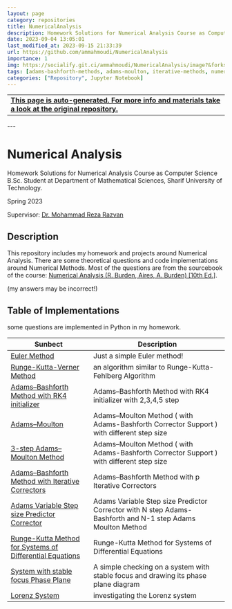 ```yaml
---
layout: page
category: repositories
title: NumericalAnalysis
description: Homework Solutions for Numerical Analysis Course as Computer Science B.Sc. Student at Department of Mathematical Sciences, Sharif University of Technology
date: 2023-09-04 13:05:01 
last_modified_at: 2023-09-15 21:33:39 
url: https://github.com/ammahmoudi/NumericalAnalysis
importance: 1
img: https://socialify.git.ci/ammahmoudi/NumericalAnalysis/image?&forks=1&issues=1&language=1&name=1&owner=1&stargazers=1&theme=Light
tags: [adams-bashforth-methods, adams-moulton, iterative-methods, numerical-methods, runge-kutta-methods]
categories: ["Repository", Jupyter Notebook]
---
```

<div id="open-in-github" > <table class="table-cv list-group-table"> <tbody> <tr>    <td class="list-group-name"><b>   <a href="https://github.com/ammahmoudi/NumericalAnalysis" rel="external nofollow noopener" target="_blank"><i class="fa-brands fa-github"></i> This page is auto-generated. For more info and materials take a look at the original repository.</a> </b></td></tr> </tbody> </table></div>
---


# Numerical Analysis
Homework Solutions for Numerical Analysis Course as Computer Science B.Sc. Student at Department of Mathematical Sciences, Sharif University of Technology.

Spring 2023

Supervisor: [Dr. Mohammad Reza Razvan](http://math.sharif.ir/faculties/razvan)


## Description
This repository includes my homework and projects around Numerical Analysis.
There are some theoretical questions and code implementations around Numerical Methods. Most of the questions are from the sourcebook of the course: [Numerical Analysis (R. Burden, Aires, A. Burden) [10th Ed.]](https://www.amazon.com/Richard-Burden-Numerical-Analysis-Hardcover/dp/B00SB3UL20).

(my answers may be incorrect!)

## Table of Implementations
some questions are implemented in Python in my homework.

| Sunbect | Description |
| --- | --- |
| [Euler Method](./Homeworks/5_2_9_Euler_method.ipynb) | Just a simple Euler method! |
| [Runge-Kutta-Verner Method](./Homeworks/5_5_7_Runge-Kutta-Verner_method.ipynb) | an algorithm similar to Runge-Kutta-Fehlberg Algorithm |
| [Adams–Bashforth Method with RK4 initializer](./Homeworks/5_6_3_b_Adams–Bashforth_rk4_intializer.ipynb) | Adams–Bashforth Method with RK4 initializer with 2,3,4,5 step |
| [Adams–Moulton](./Homeworks/5_6_6_Adams–Moulton.ipynb) |Adams–Moulton Method ( with Adams-Bashforth Corrector Support ) with different step size |
| [3-step Adams–Moulton Method](./Homeworks/5_6_13_3-step_Adams-Moulton_functional_itartion_vs_fix_point.ipynb) |Adams–Moulton Method ( with Adams-Bashforth Corrector Support ) with different step size |
| [Adams–Bashforth Method with Iterative Correctors](./Homeworks/5_6_15_Adams–Bashforth_with_Iterative_Correctors.ipynb) |Adams–Bashforth Method with  p Iterative Correctors |
| [Adams Variable Step size Predictor Corrector](./Homeworks/5_7_8_Adams_Variable_Step_Size_Predictor_Corrector.ipynb) |Adams Variable Step size Predictor Corrector with N step Adams-Bashforth and N-1 step Adams Moulton Method|
| [Runge-Kutta Method for Systems of Differential Equations](./Homeworks/5_9_2_b_Runge-Kutta_for_Systems_of_Differential_Equations.ipynb) |Runge-Kutta Method for Systems of Differential Equations|
| [System with stable focus Phase Plane](./Homeworks/System_with_Stable_Focus_Phase_Plane.ipynb) |A simple checking on a system with stable focus and drawing its phase plane diagram|
| [Lorenz System](./Homeworks/Lorenz) | investigating the Lorenz system|

